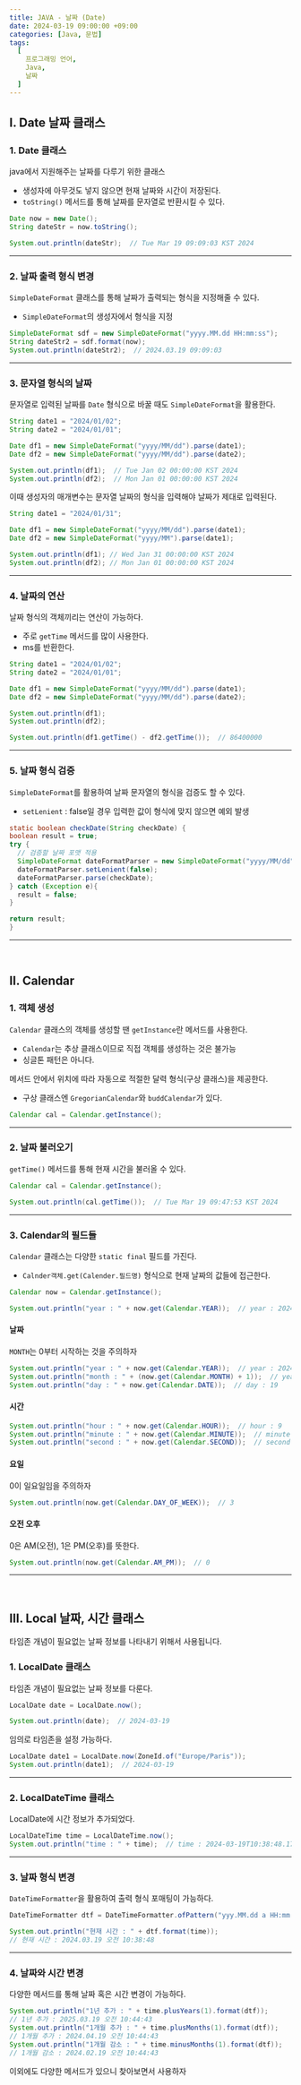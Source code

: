 ```yaml
---
title: JAVA - 날짜 (Date)
date: 2024-03-19 09:00:00 +09:00
categories: [Java, 문법]
tags:
  [
    프로그래밍 언어,
    Java,
    날짜
  ]
---
```


## Ⅰ. Date 날짜 클래스

### 1. Date 클래스

java에서 지원해주는 날짜를 다루기 위한 클래스
- 생성자에 아무것도 넣지 않으면 현재 날짜와 시간이 저장된다.
- `toString()` 메서드를 통해 날짜를 문자열로 반환시킬 수 있다.

```java
Date now = new Date();
String dateStr = now.toString();

System.out.println(dateStr);  // Tue Mar 19 09:09:03 KST 2024
```

<hr>

### 2. 날짜 출력 형식 변경

`SimpleDateFormat` 클래스를 통해 날짜가 출력되는 형식을 지정해줄 수 있다.
- `SimpleDateFormat`의 생성자에서 형식을 지정

```java
SimpleDateFormat sdf = new SimpleDateFormat("yyyy.MM.dd HH:mm:ss");
String dateStr2 = sdf.format(now);
System.out.println(dateStr2);  // 2024.03.19 09:09:03
```

<hr>

### 3. 문자열 형식의 날짜

문자열로 입력된 날짜를 `Date` 형식으로 바꿀 때도 `SimpleDateFormat`을 활용한다.

```java
String date1 = "2024/01/02";
String date2 = "2024/01/01";

Date df1 = new SimpleDateFormat("yyyy/MM/dd").parse(date1);
Date df2 = new SimpleDateFormat("yyyy/MM/dd").parse(date2);

System.out.println(df1);  // Tue Jan 02 00:00:00 KST 2024
System.out.println(df2);  // Mon Jan 01 00:00:00 KST 2024
```

이때 생성자의 매개변수는 문자열 날짜의 형식을 입력해야 날짜가 제대로 입력된다.

```java
String date1 = "2024/01/31";

Date df1 = new SimpleDateFormat("yyyy/MM/dd").parse(date1);
Date df2 = new SimpleDateFormat("yyyy/MM").parse(date1);

System.out.println(df1); // Wed Jan 31 00:00:00 KST 2024
System.out.println(df2); // Mon Jan 01 00:00:00 KST 2024
```

<hr>

### 4. 날짜의 연산

날짜 형식의 객체끼리는 연산이 가능하다.
- 주로 `getTime` 메서드를 많이 사용한다.
- ms를 반환한다.

```java
String date1 = "2024/01/02";
String date2 = "2024/01/01";

Date df1 = new SimpleDateFormat("yyyy/MM/dd").parse(date1);
Date df2 = new SimpleDateFormat("yyyy/MM/dd").parse(date2);

System.out.println(df1);
System.out.println(df2);

System.out.println(df1.getTime() - df2.getTime());  // 86400000
```

<hr>

### 5. 날짜 형식 검증

`SimpleDateFormat`를 활용하여 날짜 문자열의 형식을 검증도 할 수 있다.
- `setLenient` : false일 경우 입력한 값이 형식에 맞지 않으면 예외 발생
  
```java
static boolean checkDate(String checkDate) {
boolean result = true;
try {
  // 검증할 날짜 포맷 적용
  SimpleDateFormat dateFormatParser = new SimpleDateFormat("yyyy/MM/dd");
  dateFormatParser.setLenient(false);  
  dateFormatParser.parse(checkDate);
} catch (Exception e){
  result = false;
}

return result;
}
```

<hr><br>

## Ⅱ. Calendar

### 1. 객체 생성

`Calendar` 클래스의 객체를 생성할 땐 `getInstance`란 메서드를 사용한다.
- `Calendar`는 추상 클래스이므로 직접 객체를 생성하는 것은 불가능
- 싱글톤 패턴은 아니다.
  
메서드 안에서 위치에 따라 자동으로 적절한 달력 형식(구상 클래스)을 제공한다.
- 구상 클래스엔 `GregorianCalendar`와 `buddCalendar`가 있다.

```java
Calendar cal = Calendar.getInstance();
```

<hr>

### 2. 날짜 불러오기 

`getTime()` 메서드를 통해 현재 시간을 불러올 수 있다.

```java
Calendar cal = Calendar.getInstance();

System.out.println(cal.getTime());  // Tue Mar 19 09:47:53 KST 2024
```

<hr>

### 3. Calendar의 필드들

`Calendar` 클래스는 다양한 `static final` 필드를 가진다.
- `Calnder객체.get(Calender.필드명)` 형식으로 현재 날짜의 값들에 접근한다.

```java
Calendar now = Calendar.getInstance();

System.out.println("year : " + now.get(Calendar.YEAR));  // year : 2024
```

#### 날짜

`MONTH`는 0부터 시작하는 것을 주의하자

```java
System.out.println("year : " + now.get(Calendar.YEAR));  // year : 2024
System.out.println("month : " + (now.get(Calendar.MONTH) + 1));  // year : 2024
System.out.println("day : " + now.get(Calendar.DATE));  // day : 19
```

#### 시간

```java
System.out.println("hour : " + now.get(Calendar.HOUR));  // hour : 9
System.out.println("minute : " + now.get(Calendar.MINUTE));  // minute : 53
System.out.println("second : " + now.get(Calendar.SECOND));  // second : 16
```

#### 요일

0이 일요일임을 주의하자

```java
System.out.println(now.get(Calendar.DAY_OF_WEEK));  // 3
```

#### 오전 오후

0은 AM(오전), 1은 PM(오후)를 뜻한다.

```java
System.out.println(now.get(Calendar.AM_PM));  // 0
```

<hr><br>

## Ⅲ. Local 날짜, 시간 클래스

타임존 개념이 필요없는 날짜 정보를 나타내기 위해서 사용됩니다.

### 1. LocalDate 클래스

타임존 개념이 필요없는 날짜 정보를 다룬다.

```java
LocalDate date = LocalDate.now();

System.out.println(date);  // 2024-03-19
```

임의로 타임존을 설정 가능하다.

```java
LocalDate date1 = LocalDate.now(ZoneId.of("Europe/Paris"));
System.out.println(date1);  // 2024-03-19
```

<hr>

### 2. LocalDateTime 클래스

LocalDate에 시간 정보가 추가되었다.

```java
LocalDateTime time = LocalDateTime.now();
System.out.println("time : " + time);  // time : 2024-03-19T10:38:48.177100600
```

<hr>

### 3. 날짜 형식 변경

`DateTimeFormatter`을 활용하여 출력 형식 포매팅이 가능하다.

```java
DateTimeFormatter dtf = DateTimeFormatter.ofPattern("yyy.MM.dd a HH:mm:ss");

System.out.println("현재 시간 : " + dtf.format(time));  
// 현재 시간 : 2024.03.19 오전 10:38:48
```

<hr>

### 4. 날짜와 시간 변경

다양한 메서드를 통해 날짜 혹은 시간 변경이 가능하다.

```java
System.out.println("1년 추가 : " + time.plusYears(1).format(dtf)); 
// 1년 추가 : 2025.03.19 오전 10:44:43
System.out.println("1개월 추가 : " + time.plusMonths(1).format(dtf));
// 1개월 추가 : 2024.04.19 오전 10:44:43	
System.out.println("1개월 감소 : " + time.minusMonths(1).format(dtf));
// 1개월 감소 : 2024.02.19 오전 10:44:43
```

이외에도 다양한 메서드가 있으니 찾아보면서 사용하자